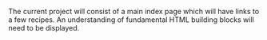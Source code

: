 The current project will consist of a main index page which will have links to a few recipes.
An understanding of fundamental HTML building blocks will need to be displayed.